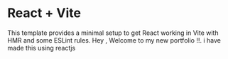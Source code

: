 # React + Vite

This template provides a minimal setup to get React working in Vite with HMR and some ESLint rules.
Hey , Welcome to my new portfolio !!.
i have made this using reactjs

